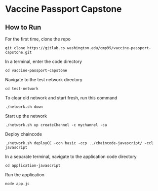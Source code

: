 # Vaccine Passport Capstone

## How to Run

For the first time, clone the repo

`git clone https://gitlab.cs.washington.edu/cmp99/vaccine-passport-capstone.git`


In a terminal, enter the code directory

`cd vaccine-passport-capstone`


Navigate to the test network directory

`cd test-network`


To clear old network and start fresh, run this command

`./network.sh down`


Start up the network

`./network.sh up createChannel -c mychannel -ca`


Deploy chaincode

`./network.sh deployCC -ccn basic -ccp ../chaincode-javascript/ -ccl javascript`


In a separate terminal, navigate to the application code directory

`cd application-javascript`


Run the application

`node app.js`
